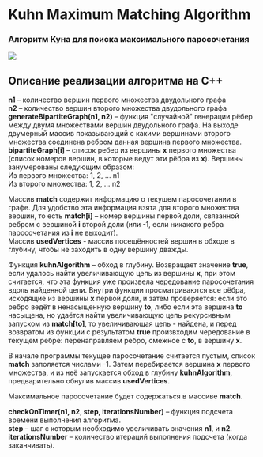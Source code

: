 # Kuhn Maximum Matching Algorithm
### Алгоритм Куна для поиска максимального паросочетания
![](https://sun9-68.userapi.com/c205724/v205724869/30ac/jJ-m0lpX1i4.jpg)

## Описание реализации алгоритма на C++
**n1** – количество вершин первого множества двудольного графа  
**n2** – количество вершин второго множества двудольного графа  
**generateBipartiteGraph(n1, n2)** – функция "случайной" генерации рёбер между двумя множествами вершин двудольного графа. На выходе двумерный массив показывающий с какими вершинами второго множества соединена ребром данная вершина первого множества.  
**bipartiteGraph[i]** – список ребер из вершины **x** первого множества (список номеров вершин, в которые ведут эти рёбра из **x**). Вершины занумерованы следующим образом:  
Из первого множества: 1, 2, ... n1  
Из второго множества: 1, 2, ... n2  

Массив **match** содержит информацию о текущем паросочетании в графе. Для удобство эта информация взята для второго множества вершин, то есть **match[i]** – номер вершины первой доли, связанной ребром с вершиной **i** второй доли (или -1, если никакого ребра паросочетания из **i** не выходит).  
Массив **usedVertices** - массив посещённостей вершин в обходе в глубину, чтобы не заходить в одну вершину дважды.

Функция **kuhnAlgorithm** – обход в глубину. Возвращает значение **true**, если удалось найти увеличивающую цепь из вершины **x**, при этом считается, что эта функция уже произвела чередование паросочетания вдоль найденной цепи. Внутри функции просматриваются все рёбра, исходящие из вершины **x** первой доли, и затем проверяется: если это ребро ведёт в ненасыщенную вершину **to**, либо если эта вершина **to** насыщена, но удаётся найти увеличивающую цепь рекурсивным запуском из **match[to]**, то увеличивающая цепь - найдена, и перед возвратом из функции с результатом **true** произвходим чередование в текущем ребре: перенаправляем ребро, смежное с **to**, в вершину **x**.

В начале программы текущее паросочетание считается пустым, список **match** заполяется числами -1. Затем перебирается вершина **x** первого множества, и из неё запускается обход в глубину **kuhnAlgorithm**, предварительно обнулив массив **usedVertices**.

Максимальное паросочетание будет содержаться в массиве **match**.

**checkOnTimer(n1, n2, step, iterationsNumber)** – функция подсчета времени выполнения алгоритма.  
**step** – шаг с которым необходимо увеличивать значения **n1**, и **n2**.  
**iterationsNumber** – количество итераций выполнения подсчета (когда заканчивать).
